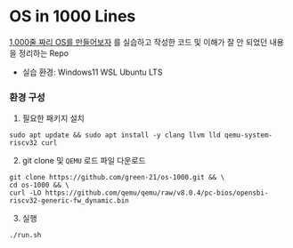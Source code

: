 # OS in 1000 Lines
[1,000줄 짜리 OS를 만들어보자](https://operating-system-in-1000-lines.vercel.app/ko/)
를 실습하고 작성한 코드 및 이해가 잘 안 되었던 내용을 정리하는 Repo

- 실습 환경: Windows11 WSL Ubuntu LTS

### 환경 구성
1. 필요한 패키지 설치
```
sudo apt update && sudo apt install -y clang llvm lld qemu-system-riscv32 curl
```

2. git clone 및 `QEMU` 로드 파일 다운로드
```
git clone https://github.com/green-21/os-1000.git && \
cd os-1000 && \
curl -LO https://github.com/qemu/qemu/raw/v8.0.4/pc-bios/opensbi-riscv32-generic-fw_dynamic.bin
```

3. 실행
```
./run.sh
```
